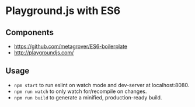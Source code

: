 # Playground.js with ES6 

## Components
- https://github.com/metagrover/ES6-boilerplate
- http://playgroundjs.com/

## Usage
* `npm start` to run eslint on watch mode and dev-server at localhost:8080.
* `npm run watch` to only watch for/recompile on changes.
* `npm run build` to generate a minified, production-ready build.
